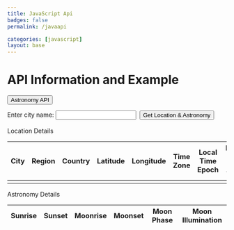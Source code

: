 ```yaml
---
title: JavaScript Api
badges: false
permalink: /javaapi

categories: [javascript]
layout: base
---
```

<script>
    function getSong(song) {
        if (!song.trim()) {
            alert("Enter a city.");
            return;
        } 
        const url = 'https://spotify23.p.rapidapi.com/search/?q=%3CREQUIRED%3E&type=multi&offset=0&limit=10&numberOfTopResults=5';
        const options = {
            method: 'GET',
            headers: {
                'X-RapidAPI-Key': '56cf0d9c39msh90ab47fd56c02e6p1d2792jsn0f4dfaa46b90',
                'X-RapidAPI-Host': 'spotify23.p.rapidapi.com'
            }
        };

        try {
            const response = await fetch(url, options);
            const result = await response.text();
            console.log(result);
        } catch (error) {
            console.error(error);
        }
        fetch(url, headers)
        .then(response => {
            if (response.status !== 200) {
                const errorMsg = 'Database response error: ' + response.status;
                console.log(errorMsg);
                const tr = document.createElement("tr");
                const td = document.createElement("td");
                td.innerHTML = errorMsg;
                tr.appendChild(td);
                resultContainer.appendChild(tr);
                return;
            }
            response.json().then(data => {
                console.log(data);
                console.log(data.location)
                document.getElementById("name").innerHTML = data.location.name;
                document.getElementById("region").innerHTML = data.location.region;
                document.getElementById("country").innerHTML = data.location.country;
                document.getElementById("lat").innerHTML = data.location.lat;
                document.getElementById("lon").innerHTML = data.location.lon;
                document.getElementById("tz_id").innerHTML = data.location.tz_id;
                document.getElementById("localtime_epoch").innerHTML = data.location.localtime_epoch;
                document.getElementById("localtime").innerHTML = data.location.localtime;
                const tr = document.createElement("tr");
                const sunrise = document.createElement("td");
                const sunset = document.createElement("td");
                const moonrise = document.createElement("td");
                const moonset = document.createElement("td");
                const moon_phase = document.createElement("td");
                const moon_illumination = document.createElement("td");
                sunrise.innerHTML = data.astronomy.astro.sunrise;
                sunset.innerHTML = data.astronomy.astro.sunset; 
                moonrise.innerHTML = data.astronomy.astro.moonrise; 
                moonset.innerHTML = data.astronomy.astro.moonset; 
                moon_phase.innerHTML = data.astronomy.astro.moon_phase; 
                moon_illumination.innerHTML = data.astronomy.astro.moon_illumination;
                tr.appendChild(sunrise);
                tr.appendChild(sunset);
                tr.appendChild(moonrise);
                tr.appendChild(moonset);
                tr.appendChild(moon_phase);
                tr.appendChild(moon_illumination);
                resultContainer.appendChild(tr);
            })
        })
    }


</script>
<body>
<h1>API Information and Example</h1>

<a href="#astronomybutton"><button> Astronomy API </button></a>
<div id="astronomybutton">
<label for="city">Enter city name:</label>
<input type="text" id="city" name="city">&nbsp;&nbsp;<input type="button" value="Get Location & Astronomy" onclick="testButtonClick(document.getElementById('city').value)">
<br><br>
<table>
  <thead>Location Details
  <tr>
    <th>City</th>
    <th>Region</th>
    <th>Country</th>
    <th>Latitude</th>
    <th>Longitude</th>
    <th>Time Zone</th>
    <th>Local Time Epoch</th>
    <th>Local Date and Time</th>
  </tr>
  </thead>
  <tbody>
    <td id="name"></td>
    <td id="region"></td>
    <td id="country"></td>
    <td id="lat"></td>
    <td id="lon"></td>
    <td id="tz_id"></td>
    <td id="localtime_epoch"></td>
    <td id="localtime"></td>
  </tbody>
</table>






<table>
    <thead>Astronomy Details
    <tr>
        <th>Sunrise</th>
        <th>Sunset</th>
        <th>Moonrise</th>
        <th>Moonset</th>
        <th>Moon Phase</th>
        <th>Moon Illumination</th>
    </tr>
    </thead>
    <tbody id="astronomy">
    </tbody>
</table>    

